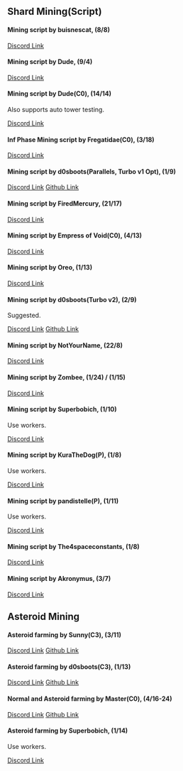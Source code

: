 ## Shard Mining(Script)
#### Mining script by buisnescat, (8/8)
[Discord Link](https://discord.com/channels/488444879836413975/850425171059933272/854441419451138048)

#### Mining script by Dude, (9/4)
[Discord Link](https://discord.com/channels/488444879836413975/850425171059933272/856638321085382737)

#### Mining script by Dude(C0), (14/14)
Also supports auto tower testing.

[Discord Link](https://discord.com/channels/488444879836413975/850425171059933272/859962760829337630)

#### Inf Phase Mining script by Fregatidae(C0), (3/18)
[Discord Link](https://discord.com/channels/488444879836413975/850425171059933272/860655510009020436)

#### Mining script by d0sboots(Parallels, Turbo v1 Opt), (1/9)
[Discord Link](https://discord.com/channels/488444879836413975/850425171059933272/860848257612775434)
[Github Link](https://github.com/d0sboots/PerfectTower/blob/main/README.md#auto-mining-script-v2)

#### Mining script by FiredMercury, (21/17)
[Discord Link](https://discord.com/channels/488444879836413975/850425171059933272/861515793925668894)

#### Mining script by Empress of Void(C0), (4/13)
[Discord Link](https://discord.com/channels/488444879836413975/850425171059933272/879196240477298728)

#### Mining script by Oreo, (1/13)
[Discord Link](https://discord.com/channels/488444879836413975/850425171059933272/883413756657430528)

#### Mining script by d0sboots(Turbo v2), (2/9)
Suggested.

[Discord Link](https://discord.com/channels/488444879836413975/850425171059933272/892037485834690580)
[Github Link](https://github.com/d0sboots/PerfectTower/blob/main/README.md#turbo-miner)

#### Mining script by NotYourName, (22/8)
[Discord Link](https://discord.com/channels/488444879836413975/850425171059933272/949374519095754802)

#### Mining script by Zombee, (1/24) / (1/15)
[Discord Link](https://discord.com/channels/488444879836413975/850425171059933272/951996266383040532)

#### Mining script by Superbobich, (1/10)
Use workers.

[Discord Link](https://discord.com/channels/488444879836413975/850425171059933272/952444989437259786)

#### Mining script by KuraTheDog(P), (1/8)
Use workers.

[Discord Link](https://discord.com/channels/488444879836413975/850425171059933272/953501282973417472)

#### Mining script by pandistelle(P), (1/11)
Use workers.

[Discord Link](https://discord.com/channels/488444879836413975/850425171059933272/953501712331726848)

#### Mining script by The4spaceconstants, (1/8)
[Discord Link](https://discord.com/channels/488444879836413975/850425171059933272/957615573653655624)

#### Mining script by Akronymus, (3/7)
[Discord Link](https://discord.com/channels/488444879836413975/850425171059933272/959082597332418631)

## Asteroid Mining
#### Asteroid farming by Sunny(C3), (3/11)
[Discord Link](https://discord.com/channels/488444879836413975/850425171059933272/887067222533603379)
[Github Link](https://github.com/SunEBaka/Sunny-s-Asteroid-Mining-Scripts)

#### Asteroid farming by d0sboots(C3), (1/13)
[Discord Link](https://discord.com/channels/488444879836413975/850425171059933272/887240823513694239)
[Github Link](https://github.com/d0sboots/PerfectTower/blob/main/README.md#asteroid-farming)

#### Normal and Asteroid farming by Master(C0), (4/16-24)
[Discord Link](https://discord.com/channels/488444879836413975/850425171059933272/889081159823294504)
[Github Link](https://github.com/master916/TPT2-Scripts/blob/main/README.md)

#### Asteroid farming by Superbobich, (1/14)
Use workers.

[Discord Link](https://discord.com/channels/488444879836413975/850425171059933272/952444989437259786)

